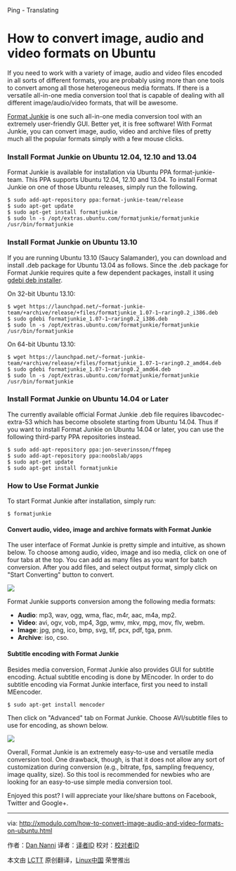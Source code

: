 Ping - Translating

How to convert image, audio and video formats on Ubuntu
================================================================================
If you need to work with a variety of image, audio and video files encoded in all sorts of different formats, you are probably using more than one tools to convert among all those heterogeneous media formats. If there is a versatile all-in-one media conversion tool that is capable of dealing with all different image/audio/video formats, that will be awesome.

[Format Junkie][1] is one such all-in-one media conversion tool with an extremely user-friendly GUI. Better yet, it is free software! With Format Junkie, you can convert image, audio, video and archive files of pretty much all the popular formats simply with a few mouse clicks.

### Install Format Junkie on Ubuntu 12.04, 12.10 and 13.04 ###

Format Junkie is available for installation via Ubuntu PPA format-junkie-team. This PPA supports Ubuntu 12.04, 12.10 and 13.04. To install Format Junkie on one of those Ubuntu releases, simply run the following.

    $ sudo add-apt-repository ppa:format-junkie-team/release
    $ sudo apt-get update
    $ sudo apt-get install formatjunkie
    $ sudo ln -s /opt/extras.ubuntu.com/formatjunkie/formatjunkie /usr/bin/formatjunkie

### Install Format Junkie on Ubuntu 13.10 ###

If you are running Ubuntu 13.10 (Saucy Salamander), you can download and install .deb package for Ubuntu 13.04 as follows. Since the .deb package for Format Junkie requires quite a few dependent packages, install it using [gdebi deb installer][2].

On 32-bit Ubuntu 13.10:

    $ wget https://launchpad.net/~format-junkie-team/+archive/release/+files/formatjunkie_1.07-1~raring0.2_i386.deb
    $ sudo gdebi formatjunkie_1.07-1~raring0.2_i386.deb
    $ sudo ln -s /opt/extras.ubuntu.com/formatjunkie/formatjunkie /usr/bin/formatjunkie 

On 64-bit Ubuntu 13.10:

    $ wget https://launchpad.net/~format-junkie-team/+archive/release/+files/formatjunkie_1.07-1~raring0.2_amd64.deb
    $ sudo gdebi formatjunkie_1.07-1~raring0.2_amd64.deb
    $ sudo ln -s /opt/extras.ubuntu.com/formatjunkie/formatjunkie /usr/bin/formatjunkie 

### Install Format Junkie on Ubuntu 14.04 or Later ###

The currently available official Format Junkie .deb file requires libavcodec-extra-53 which has become obsolete starting from Ubuntu 14.04. Thus if you want to install Format Junkie on Ubuntu 14.04 or later, you can use the following third-party PPA repositories instead.

    $ sudo add-apt-repository ppa:jon-severinsson/ffmpeg
    $ sudo add-apt-repository ppa:noobslab/apps
    $ sudo apt-get update
    $ sudo apt-get install formatjunkie 

### How to Use Format Junkie ###

To start Format Junkie after installation, simply run:

    $ formatjunkie 

#### Convert audio, video, image and archive formats with Format Junkie ####

The user interface of Format Junkie is pretty simple and intuitive, as shown below. To choose among audio, video, image and iso media, click on one of four tabs at the top. You can add as many files as you want for batch conversion. After you add files, and select output format, simply click on "Start Converting" button to convert.

![](http://farm9.staticflickr.com/8107/8643695905_082b323059.jpg)

Format Junkie supports conversion among the following media formats:

- **Audio**: mp3, wav, ogg, wma, flac, m4r, aac, m4a, mp2.
- **Video**: avi, ogv, vob, mp4, 3gp, wmv, mkv, mpg, mov, flv, webm.
- **Image**: jpg, png, ico, bmp, svg, tif, pcx, pdf, tga, pnm.
- **Archive**: iso, cso. 

#### Subtitle encoding with Format Junkie ####

Besides media conversion, Format Junkie also provides GUI for subtitle encoding. Actual subtitle encoding is done by MEncoder. In order to do subtitle encoding via Format Junkie interface, first you need to install MEencoder.

    $ sudo apt-get install mencoder

Then click on "Advanced" tab on Format Junkie. Choose AVI/subtitle files to use for encoding, as shown below.

![](http://farm9.staticflickr.com/8100/8644791396_bfe602cd16.jpg)

Overall, Format Junkie is an extremely easy-to-use and versatile media conversion tool. One drawback, though, is that it does not allow any sort of customization during conversion (e.g., bitrate, fps, sampling frequency, image quality, size). So this tool is recommended for newbies who are looking for an easy-to-use simple media conversion tool.

Enjoyed this post? I will appreciate your like/share buttons on Facebook, Twitter and Google+.

--------------------------------------------------------------------------------

via: http://xmodulo.com/how-to-convert-image-audio-and-video-formats-on-ubuntu.html

作者：[Dan Nanni][a]
译者：[译者ID](https://github.com/译者ID)
校对：[校对者ID](https://github.com/校对者ID)

本文由 [LCTT](https://github.com/LCTT/TranslateProject) 原创翻译，[Linux中国](http://linux.cn/) 荣誉推出

[a]:http://xmodulo.com/author/nanni
[1]:https://launchpad.net/format-junkie
[2]:http://xmodulo.com/how-to-install-deb-file-with-dependencies.html
